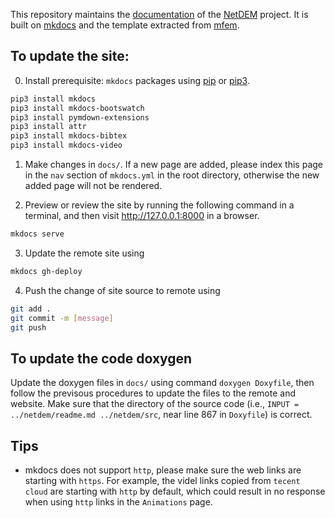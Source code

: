 This repository maintains the [documentation](https://apaam.github.io/netdem_docs/) of the [NetDEM](https://github.com/apaam/netdem) project. It is built on [mkdocs](https://www.mkdocs.org/) and the template extracted from [mfem](https://mfem.org/).

## To update the site:

0. Install prerequisite: ``mkdocs`` packages using [pip](https://pip.pypa.io/en/stable/installing/) or [pip3](https://pip.pypa.io/en/stable/installing/).
  
```bash
pip3 install mkdocs
pip3 install mkdocs-bootswatch
pip3 install pymdown-extensions
pip3 install attr
pip3 install mkdocs-bibtex
pip3 install mkdocs-video
```
          
1. Make changes in ``docs/``. If a new page are added, please index this page in the ``nav`` section of ``mkdocs.yml`` in the root directory, otherwise the new added page will not be rendered.

2. Preview or review the site by running the following command in a terminal, and then visit http://127.0.0.1:8000 in a browser.
      
```bash
mkdocs serve
```
      
3. Update the remote site using

```bash
mkdocs gh-deploy
```

4. Push the change of site source to remote using 

```bash
git add .
git commit -m [message]
git push
```

## To update the code doxygen

Update the doxygen files in ``docs/`` using command ``doxygen Doxyfile``, then follow the previsous procedures to update the files to the remote and website. Make sure that the directory of the source code (i.e., ``INPUT = ../netdem/readme.md ../netdem/src``, near line 867 in ``Doxyfile``) is correct.


## Tips

- mkdocs does not support ``http``, please make sure the web links are starting with ``https``. For example, the videl links copied from ``tecent cloud`` are starting with ``http`` by default, which could result in no response when using ``http`` links in the ``Animations`` page.